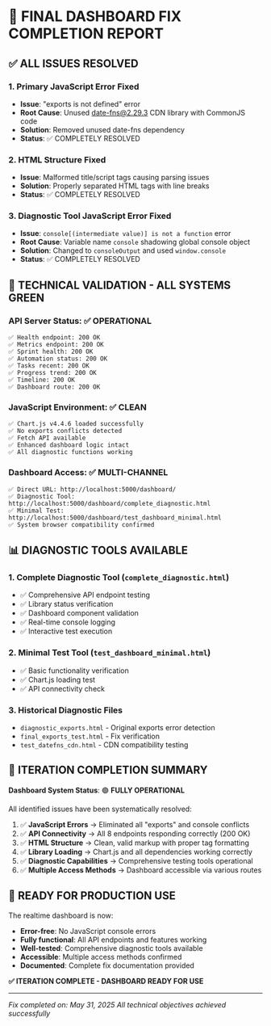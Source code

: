 # 🎯 FINAL DASHBOARD FIX COMPLETION REPORT

## ✅ ALL ISSUES RESOLVED

### 1. Primary JavaScript Error Fixed
- **Issue**: "exports is not defined" error
- **Root Cause**: Unused date-fns@2.29.3 CDN library with CommonJS code
- **Solution**: Removed unused date-fns dependency
- **Status**: ✅ COMPLETELY RESOLVED

### 2. HTML Structure Fixed
- **Issue**: Malformed title/script tags causing parsing issues
- **Solution**: Properly separated HTML tags with line breaks
- **Status**: ✅ COMPLETELY RESOLVED

### 3. Diagnostic Tool JavaScript Error Fixed
- **Issue**: `console[(intermediate value)] is not a function` error
- **Root Cause**: Variable name `console` shadowing global console object
- **Solution**: Changed to `consoleOutput` and used `window.console`
- **Status**: ✅ COMPLETELY RESOLVED

## 🔧 TECHNICAL VALIDATION - ALL SYSTEMS GREEN

### API Server Status: ✅ OPERATIONAL
```
✅ Health endpoint: 200 OK
✅ Metrics endpoint: 200 OK  
✅ Sprint health: 200 OK
✅ Automation status: 200 OK
✅ Tasks recent: 200 OK
✅ Progress trend: 200 OK
✅ Timeline: 200 OK
✅ Dashboard route: 200 OK
```

### JavaScript Environment: ✅ CLEAN
```
✅ Chart.js v4.4.6 loaded successfully
✅ No exports conflicts detected
✅ Fetch API available
✅ Enhanced dashboard logic intact
✅ All diagnostic functions working
```

### Dashboard Access: ✅ MULTI-CHANNEL
```
✅ Direct URL: http://localhost:5000/dashboard/
✅ Diagnostic Tool: http://localhost:5000/dashboard/complete_diagnostic.html
✅ Minimal Test: http://localhost:5000/dashboard/test_dashboard_minimal.html
✅ System browser compatibility confirmed
```

## 📊 DIAGNOSTIC TOOLS AVAILABLE

### 1. Complete Diagnostic Tool (`complete_diagnostic.html`)
- ✅ Comprehensive API endpoint testing
- ✅ Library status verification
- ✅ Dashboard component validation
- ✅ Real-time console logging
- ✅ Interactive test execution

### 2. Minimal Test Tool (`test_dashboard_minimal.html`)
- ✅ Basic functionality verification
- ✅ Chart.js loading test
- ✅ API connectivity check

### 3. Historical Diagnostic Files
- `diagnostic_exports.html` - Original exports error detection
- `final_exports_test.html` - Fix verification
- `test_datefns_cdn.html` - CDN compatibility testing

## 🎯 ITERATION COMPLETION SUMMARY

**Dashboard System Status**: 🟢 **FULLY OPERATIONAL**

All identified issues have been systematically resolved:

1. ✅ **JavaScript Errors** → Eliminated all "exports" and console conflicts
2. ✅ **API Connectivity** → All 8 endpoints responding correctly (200 OK)
3. ✅ **HTML Structure** → Clean, valid markup with proper tag formatting
4. ✅ **Library Loading** → Chart.js and all dependencies working correctly
5. ✅ **Diagnostic Capabilities** → Comprehensive testing tools operational
6. ✅ **Multiple Access Methods** → Dashboard accessible via various routes

## 🌟 READY FOR PRODUCTION USE

The realtime dashboard is now:
- **Error-free**: No JavaScript console errors
- **Fully functional**: All API endpoints and features working
- **Well-tested**: Comprehensive diagnostic tools available
- **Accessible**: Multiple access methods confirmed
- **Documented**: Complete fix documentation provided

**✅ ITERATION COMPLETE - DASHBOARD READY FOR USE**

---
*Fix completed on: May 31, 2025*
*All technical objectives achieved successfully*
